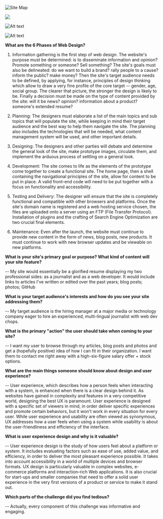 

![Site Map](../site-map.png )


<img src="../site-map.png">

![Alt text](/path/to/img.jpg)

![Alt text](/path/to/img.jpg "Optional title")



**What are the 6 Phases of Web Design?**

1. Information gathering is the first step of web design.
The website's purpose must be determined: is to disseminate information and opinion? Promote something or someone? Sell something? The site's goals must also be delineated: do we want to build a brand? rally people to a cause? inform the public? make money?
Then the site's target audience needs to be defined, by applying, for instance, principles of design thinking which allow to draw a very fine profile of the core target -- gender, age, social group. The clearer that picture, the stronger the design is likely to be.
Finally a decision must be made on the type of content provided by the site: will it be news? opinion? information about a product? someone's extended resume?

2. Planning:
The designers must elaborate a list of the main topics and sub topics that will populate the site, while keeping in mind their target audience and the best way to help them navigate the site. The planning also includes the technologies that will be needed, what content management system will be used, and other important details.

3. Designing:
The designers and other parties will debate and determine the general look of the site, make prototype images, circulate them, and implement the arduous process of settling on a general look.

4. Development:
The site comes to life as the elements of the prototype come together to create a functional site. The home page, then a shell containing the navigational principles of the site, allow for content to be put in place. A valid front-end code will need to be put together with a focus on  functionality and accessibility.

5. Testing and Delivery:
The designer will ensure that the site is completely functional and compatible with other browsers and platforms. Once the site's domain name is registered and a web hosting service chosen, the files are uploaded onto a server using an FTP (File Transfer Protocol). Installation of plugins and the crafting of Search Engine Optimization are two crucial final elements.

6. Maintenance:
Even after the launch, the website must continue to provide new content in the form of news, blog posts, new products. It must continue to work with new browser updates and be viewable on new platforms.


**What is your site's primary goal or purpose? What kind of content will your site feature?**

-- My site would essentially be a glorified resume displaying my two professional sides: as a journalist and as a web developer. It would include links to articles I've written or edited over the past years; blog posts; photos; GitHub

**What is your target audience's interests and how do you see your site addressing them?**

-- My target audience is the hiring manager at a major media or technology company eager to hire an experienced, multi-lingual journalist with web dev chops.

**What is the primary "action" the user should take when coming to your site?**

-- I want my user to browse through my articles, blog posts and photos and get a (hopefully positive) idea of how I can fit in their organization. I want them to contact me right away with a high-six-figure salary offer + stock options.


**What are the main things someone should know about design and user experience?**

--  User experience, which describes how a person feels when interacting with a system, is enhanced when there is a clear design behind it.  As websites have gained in complexity and features in a very competitive world, designing the best UX is paramount.
User experience is designed with a specific set of viewers in mind, in order deliver specific experiences and promote certain behaviors, but it won't work in every situation for every user.
While user experience and usability are often viewed as synonymous, UX addresses how a user feels when using a system while usability is about the user-friendliness and efficiency of the interface.


**What is user experience design and why is it valuable?**

-- User experience design is the study of how users feel about a platform or system. It includes evaluating factors such as ease of use, added value, and efficiency, in order to deliver the most pleasant experience possible.  It takes into account accessibility in a world of multiple devices and browser formats.  UX design is particularly valuable in complex websites, e-commerce platforms and interaction-rich Web applications. It is also crucial for start-ups and smaller companies that need to offer a solid user experience in the very first versions of a product or service to make it stand out.


**Which parts of the challenge did you find tedious?**

-- Actually, every component of this challenge was informative and engaging.
